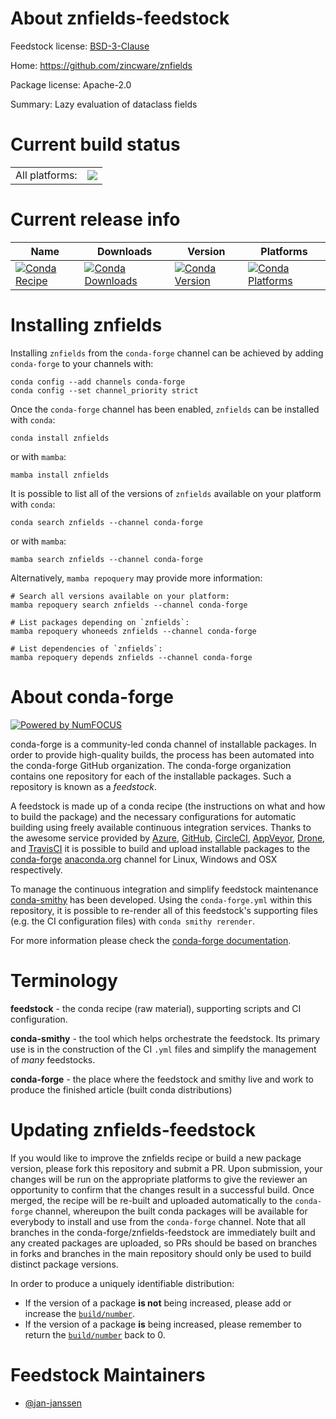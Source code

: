About znfields-feedstock
========================

Feedstock license: [BSD-3-Clause](https://github.com/conda-forge/znfields-feedstock/blob/main/LICENSE.txt)

Home: https://github.com/zincware/znfields

Package license: Apache-2.0

Summary: Lazy evaluation of dataclass fields

Current build status
====================


<table><tr><td>All platforms:</td>
    <td>
      <a href="https://dev.azure.com/conda-forge/feedstock-builds/_build/latest?definitionId=24900&branchName=main">
        <img src="https://dev.azure.com/conda-forge/feedstock-builds/_apis/build/status/znfields-feedstock?branchName=main">
      </a>
    </td>
  </tr>
</table>

Current release info
====================

| Name | Downloads | Version | Platforms |
| --- | --- | --- | --- |
| [![Conda Recipe](https://img.shields.io/badge/recipe-znfields-green.svg)](https://anaconda.org/conda-forge/znfields) | [![Conda Downloads](https://img.shields.io/conda/dn/conda-forge/znfields.svg)](https://anaconda.org/conda-forge/znfields) | [![Conda Version](https://img.shields.io/conda/vn/conda-forge/znfields.svg)](https://anaconda.org/conda-forge/znfields) | [![Conda Platforms](https://img.shields.io/conda/pn/conda-forge/znfields.svg)](https://anaconda.org/conda-forge/znfields) |

Installing znfields
===================

Installing `znfields` from the `conda-forge` channel can be achieved by adding `conda-forge` to your channels with:

```
conda config --add channels conda-forge
conda config --set channel_priority strict
```

Once the `conda-forge` channel has been enabled, `znfields` can be installed with `conda`:

```
conda install znfields
```

or with `mamba`:

```
mamba install znfields
```

It is possible to list all of the versions of `znfields` available on your platform with `conda`:

```
conda search znfields --channel conda-forge
```

or with `mamba`:

```
mamba search znfields --channel conda-forge
```

Alternatively, `mamba repoquery` may provide more information:

```
# Search all versions available on your platform:
mamba repoquery search znfields --channel conda-forge

# List packages depending on `znfields`:
mamba repoquery whoneeds znfields --channel conda-forge

# List dependencies of `znfields`:
mamba repoquery depends znfields --channel conda-forge
```


About conda-forge
=================

[![Powered by
NumFOCUS](https://img.shields.io/badge/powered%20by-NumFOCUS-orange.svg?style=flat&colorA=E1523D&colorB=007D8A)](https://numfocus.org)

conda-forge is a community-led conda channel of installable packages.
In order to provide high-quality builds, the process has been automated into the
conda-forge GitHub organization. The conda-forge organization contains one repository
for each of the installable packages. Such a repository is known as a *feedstock*.

A feedstock is made up of a conda recipe (the instructions on what and how to build
the package) and the necessary configurations for automatic building using freely
available continuous integration services. Thanks to the awesome service provided by
[Azure](https://azure.microsoft.com/en-us/services/devops/), [GitHub](https://github.com/),
[CircleCI](https://circleci.com/), [AppVeyor](https://www.appveyor.com/),
[Drone](https://cloud.drone.io/welcome), and [TravisCI](https://travis-ci.com/)
it is possible to build and upload installable packages to the
[conda-forge](https://anaconda.org/conda-forge) [anaconda.org](https://anaconda.org/)
channel for Linux, Windows and OSX respectively.

To manage the continuous integration and simplify feedstock maintenance
[conda-smithy](https://github.com/conda-forge/conda-smithy) has been developed.
Using the ``conda-forge.yml`` within this repository, it is possible to re-render all of
this feedstock's supporting files (e.g. the CI configuration files) with ``conda smithy rerender``.

For more information please check the [conda-forge documentation](https://conda-forge.org/docs/).

Terminology
===========

**feedstock** - the conda recipe (raw material), supporting scripts and CI configuration.

**conda-smithy** - the tool which helps orchestrate the feedstock.
                   Its primary use is in the construction of the CI ``.yml`` files
                   and simplify the management of *many* feedstocks.

**conda-forge** - the place where the feedstock and smithy live and work to
                  produce the finished article (built conda distributions)


Updating znfields-feedstock
===========================

If you would like to improve the znfields recipe or build a new
package version, please fork this repository and submit a PR. Upon submission,
your changes will be run on the appropriate platforms to give the reviewer an
opportunity to confirm that the changes result in a successful build. Once
merged, the recipe will be re-built and uploaded automatically to the
`conda-forge` channel, whereupon the built conda packages will be available for
everybody to install and use from the `conda-forge` channel.
Note that all branches in the conda-forge/znfields-feedstock are
immediately built and any created packages are uploaded, so PRs should be based
on branches in forks and branches in the main repository should only be used to
build distinct package versions.

In order to produce a uniquely identifiable distribution:
 * If the version of a package **is not** being increased, please add or increase
   the [``build/number``](https://docs.conda.io/projects/conda-build/en/latest/resources/define-metadata.html#build-number-and-string).
 * If the version of a package **is** being increased, please remember to return
   the [``build/number``](https://docs.conda.io/projects/conda-build/en/latest/resources/define-metadata.html#build-number-and-string)
   back to 0.

Feedstock Maintainers
=====================

* [@jan-janssen](https://github.com/jan-janssen/)

